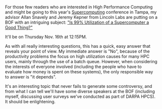 <!--
.. title: Supercomputing 2006 BOF: "Is 99% Utilization of a Supercomputer a Good Thing?"
.. date: 2006/10/30 15:28
.. slug: supercomputing-2006-bof-is-99-utilization-of-a-supercomputer-a-good-thing
.. link:
.. description:
.. tags: HPC, me, research
-->


For those few readers who are interested in High Performance Computing and might be going to this year's [Supercomputing](http://sc06.supercomputing.org/) conference in Tampa, my advisor Allan Snavely and Jeremy Kepner from Lincoln Labs are putting on a BOF with an intriguing subject: ["Is 99% Utilization of a Supercomputer a Good Thing?"](http://sc06.supercomputing.org/schedule/event_detail.php?evid=5193)

It'll be on Thursday Nov. 16th at 12:15PM.

As with all really interesting questions, this has a quick, easy answer that reveals your point of view. My immediate answer is "No", because of the productivity problems the focus on high utilization causes for many HPC users, mainly through the use of a batch queue. However, when considering the interests of everyone involved (including the people who have to evaluate how money is spent on these systems), the only responsible way to answer is "it depends".

It's an interesting topic that never fails to generate some controversy, and from what I can tell we'll have some diverse speakers at the BOF (including myself, discussing user surveys we've conducted as part of DARPA HPCS). It should be enlightening.
